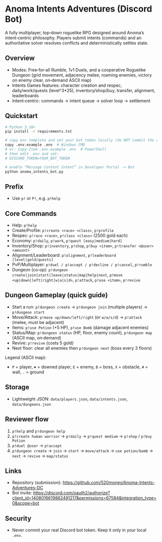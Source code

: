 # Anoma Intents Adventures (Discord Bot)

A fully multiplayer, top‑down roguelike RPG designed around Anoma’s intent‑centric philosophy. Players submit intents (commands) and an authoritative solver resolves conflicts and deterministically settles state.

## Overview
- Modes: Free‑for‑all Rumble, 1v1 Duels, and a cooperative Roguelike Dungeon (grid movement, adjacency melee, roaming enemies, victory on enemy clear, on‑demand ASCII map)
- Intents Games features: character creation and respec, daily/work/quests (level^3*25), inventory/shop/buy, transfer, alignment, leaderboards
- Intent‑centric: commands → intent queue → solver loop → settlement

## Quickstart
```bash
# Python 3.10+
pip install -r requirements.txt

# copy env template and set your bot token locally (do NOT commit the real token)
copy .env.example .env  # Windows CMD
# or: Copy-Item .env.example .env  # PowerShell
# then edit .env and set:
# DISCORD_TOKEN=YOUR_BOT_TOKEN

# enable “Message Content Intent” in Developer Portal -> Bot
python anoma_intents_bot.py
```

## Prefix
- Use `p!` or `P!`, e.g. `p!help`

## Core Commands
- Help: `p!help`
- Create/Profile: `p!create <race> <class>`, `p!profile`
- Respec: `p!race <race>`, `p!class <class>` (2500 gold each)
- Economy: `p!daily`, `p!work`, `p!quest [easy|medium|hard]`
- Inventory/Shop: `p!inventory`, `p!shop`, `p!buy <item>`, `p!transfer <@user> <amount>`
- Alignment/Leaderboard: `p!alignment`, `p!leaderboard [level|gold|quests]`
- PvP/Multiplayer: `p!duel / p!accept / p!decline / p!cancel`, `p!rumble`
- Dungeon (co‑op): `p!dungeon create|join|start|leave|status|map|help|next`, `p!move <up|down|left|right|w|a|s|d>`, `p!attack`, `p!use <item>`, `p!revive`

## Dungeon Gameplay (quick guide)
- Start a run: `p!dungeon create` → `p!dungeon join` (multiple players) → `p!dungeon start`
- Move/Attack: `p!move up/down/left/right` (or `w/a/s/d`) → `p!attack` (melee, must be adjacent)
- Items: `p!use Potion` (+5 HP), `p!use Bomb` (damage adjacent enemies)
- Status/Map: `p!dungeon status` (HP, floor, enemy count), `p!dungeon map` (ASCII map, on‑demand)
- Revive: `p!revive` (costs 5 gold)
- Next floor: clear all enemies then `p!dungeon next` (boss every 3 floors)

Legend (ASCII map):
- `P` = player, `✖` = downed player, `E` = enemy, `B` = boss, `X` = obstacle, `#` = wall, `.` = ground

## Storage
- Lightweight JSON: `data/players.json`, `data/intents.json`, `data/dungeons.json`

## Reviewer flow
1) `p!help` and `p!dungeon help`
2) `p!create human warrior` → `p!daily` → `p!quest medium` → `p!shop` / `p!buy Potion`
3) `p!duel @user` → `p!accept`
4) `p!dungeon create` → `join` → `start` → `move/attack` → `use potion/bomb` → `next` → `revive` → `map/status`

## Links
- Repository (submission): https://github.com/520money/Anoma-Intents-Adventures-DC
- Bot invite: https://discord.com/oauth2/authorize?client_id=1408016619862491217&permissions=67584&integration_type=0&scope=bot

## Security
- Never commit your real Discord bot token. Keep it only in your local `.env`.
